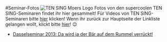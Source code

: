 #Seminar-Fotos
![TEN SING Moers Logo](../footage/banner2017/WettenKrass-Ticket-cutout-500dpi-01.png)
Fotos von den supercoolen TEN SING-Seminaren findet ihr hier gesammelt! Für Videos von TEN SING-Seminaren bitte [hier](../Videos/Seminare.md) klicken! Wenn ihr zurück zur Hauptseite der Linkliste gelangen wollt, klickt bitte [hier](../../Links.md)! :wink:

* [Dasselseminar 2013: Da wird ja der Bär auf dem Rummel verrückt!](https://www.flickr.com/gp/tsmoers/003h14)